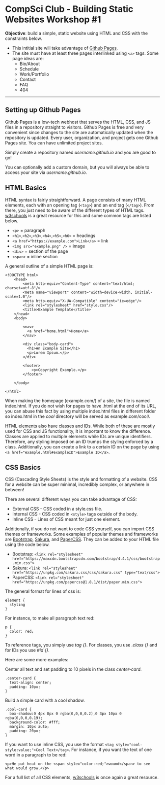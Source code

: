 # CompSci Club - Building Static Websites Workshop #1

**Objective**: build a simple, static website using HTML and CSS with the constraints below.
- This intitial site will take advantage of [Github Pages](https://pages.github.com).
- The site must have at least three pages interlinked using `<a>` tags. Some page ideas are:
  - Bio/About
  - Schedule
  - Work/Portfolio
  - Contact
  - FAQ
  - 404
  
---

## Setting up Github Pages

Github Pages is a low-tech webhost that serves the HTML, CSS, and JS files in a repository straight to visitors. Github Pages is free and very convenient since changes to the site are automatically updated when the repository is updated. Every user, organization, and project gets one Github Pages site. You can have unlimited project sites. 

Simply create a repository named *username.github.io* and you are good to go!

You can optionally add a custom domain, but you will always be able to access your site via *username.github.io*.

## HTML Basics

HTML syntax is fairly straightforward. A page consists of many HTML elements, each with an opening tag (`<tag>`) and an end tag (`</tag>`). From there, you just need to be aware of the different types of HTML tags. [w3schools](https://www.w3schools.com/html/default.asp) is a great resource for this and some common tags are listed below. 

- `<p>` = paragraph
- `<h1>`,`<h2>`,`<h3>`,`<h4>`,`<h5>`,`<h6>` = headings
- `<a href="https://example.com">Link</a>` = link
- `<img src="example.png" />` = image
- `<div>` = section of the page
- `<span>` = inline section

A general outline of a simple HTML page is:
```
<!DOCTYPE html>
    <head>
        <meta http-equiv="Content-Type" content="text/html; charset=utf-8"/>
        <meta name="viewport" content="width=device-width, initial-scale=1.0"/>
        <meta http-equiv="X-UA-Compatible" content="ie=edge"/>
        <link rel="stylesheet" href="style.css"/>
        <title>Example Template</title>
    </head>
    <body>
    
        <nav>
          <a href="home.html">Home</a>
        </nav>
        
        <div class="body-card">
          <h1>An Example Site</h1>
          <p>Lorem Ipsum.</p>
        </div>
        
        <footer>
            <p>Copyright Example.</p>
        </footer>
        
    </body>
    
</html>

```
When making the homepage (example.com/) of a site, the file is named index.html. If you do not wish for pages to have .html at the end of its URL, you can abuse this fact by using multiple index.html files in different folder so index.html in the *cool* directory will be served as example.com/cool/.

HTML elements also have classes and IDs. While both of these are mostly used for CSS and JS functionality, it is important to know the difference. Classes are applied to multiple elements while IDs are unique identifiers. Therefore, any styling imposed on an ID trumps the styling enforced by a class. Additionally, you can create a link to a certain ID on the page by using `<a href="example.html#exampleID">Example ID</a>`. 

## CSS Basics

CSS (Cascading Style Sheets) is the style and formatting of a website. CSS for a website can be super minimal, incredibly complex, or anywhere in between! 

There are several different ways you can take advantage of CSS:
- External CSS - CSS coded in a style.css file.
- Internal CSS - CSS coded in `<style>` tags outside of the body. 
- Inline CSS - Lines of CSS meant for just one element.

Additionally, if you do not want to code CSS yourself, you can import CSS themes or frameworks. Some examples of popular themes and frameworks are [Bootstrap](https://getbootstrap.com), [Sakura](https://oxal.org/projects/sakura/), and [PaperCSS](https://www.getpapercss.com). They can be added to your HTML file using the code below.
- Bootstrap: `<link rel="stylesheet" href="https://maxcdn.bootstrapcdn.com/bootstrap/4.4.1/css/bootstrap.min.css">`
- Sakura: `<link rel="stylesheet" href="https://unpkg.com/sakura.css/css/sakura.css" type="text/css">`
- PaperCSS: `<link rel="stylesheet" href="https://unpkg.com/papercss@1.8.1/dist/paper.min.css">`

The general format for lines of css is:
```
element {
  styling
}
```

For instance, to make all paragraph text red:
```
p {
  color: red;
}
```

To reference tags, you simply use *tag {}*. For classes, you use *.class {}* and for IDs you use *#id {}*.

Here are some more examples:

Center all text and set padding to 10 pixels in the class *center-card*.
```
.center-card {
  text-align: center;
  padding: 10px;
}
```

Build a simple card with a cool shadow. 
```
.cool-card {
  box-shadow:0 4px 8px 0 rgba(0,0,0,0.2),0 3px 10px 0 rgba(0,0,0,0.19);
  background-color: #fff;
  margin: 10px auto;
  padding: 20px;
}
```

If you want to use inline CSS, you use the format `<tag style="cool-style:value;">Cool Text</tag>`. For instance, if you want the text of one word in a paragraph to be red: 

`<p>He put heat on the <span style="color:red;">wound</span> to see what would grow.</p>`

For a full list of all CSS elements, [w3schools](https://www.w3schools.com/css/default.asp) is once again a great resource. 
